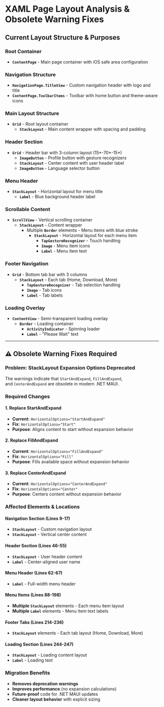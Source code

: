 # XAML Page Layout Analysis & Obsolete Warning Fixes

## **Current Layout Structure & Purposes**

### **Root Container**

* **`ContentPage`** - Main page container with iOS safe area configuration

### **Navigation Structure**

* **`NavigationPage.TitleView`** - Custom navigation header with logo and title
* **`ContentPage.ToolbarItems`** - Toolbar with home button and theme-aware icons

### **Main Layout Structure**

* **`Grid`** - Root layout container
  * **`StackLayout`** - Main content wrapper with spacing and padding

### **Header Section**

* **`Grid`** - Header bar with 3-column layout (15\*-70\*-15\*)
  * **`ImageButton`** - Profile button with gesture recognizers
  * **`StackLayout`** - Center content with user header label
  * **`ImageButton`** - Language selector button

### **Menu Header**

* **`StackLayout`** - Horizontal layout for menu title
  * **`Label`** - Blue background header label

### **Scrollable Content**

* **`ScrollView`** - Vertical scrolling container
  * **`StackLayout`** - Content wrapper
    * Multiple **`Border`** elements - Menu items with blue stroke
      * **`StackLayout`** - Horizontal layout for each menu item
        * **`TapGestureRecognizer`** - Touch handling
        * **`Image`** - Menu item icons
        * **`Label`** - Menu item text

### **Footer Navigation**

* **`Grid`** - Bottom tab bar with 3 columns
  * **`StackLayout`** - Each tab (Home, Download, More)
    * **`TapGestureRecognizer`** - Tab selection handling
    * **`Image`** - Tab icons
    * **`Label`** - Tab labels

### **Loading Overlay**

* **`ContentView`** - Semi-transparent loading overlay
  * **`Border`** - Loading container
    * **`ActivityIndicator`** - Spinning loader
    * **`Label`** - "Please Wait" text

---

## **⚠️ Obsolete Warning Fixes Required**

### **Problem**: StackLayout Expansion Options Deprecated

The warnings indicate that `StartAndExpand`, `FillAndExpand`, and `CenterAndExpand` are obsolete in modern .NET MAUI.

### **Required Changes**

#### **1. Replace StartAndExpand**

* **Current**: `HorizontalOptions="StartAndExpand"`
* **Fix**: `HorizontalOptions="Start"`
* **Purpose**: Aligns content to start without expansion behavior

#### **2. Replace FillAndExpand**

* **Current**: `HorizontalOptions="FillAndExpand"`
* **Fix**: `HorizontalOptions="Fill"`
* **Purpose**: Fills available space without expansion behavior

#### **3. Replace CenterAndExpand**

* **Current**: `HorizontalOptions="CenterAndExpand"`
* **Fix**: `HorizontalOptions="Center"`
* **Purpose**: Centers content without expansion behavior

### **Affected Elements & Locations**

#### **Navigation Section (Lines 9-17)**

* **`StackLayout`** - Custom navigation layout
* **`StackLayout`** - Vertical center content

#### **Header Section (Lines 46-55)**

* **`StackLayout`** - User header content
* **`Label`** - Center-aligned user name

#### **Menu Header (Lines 62-67)**

* **`Label`** - Full-width menu header

#### **Menu Items (Lines 88-198)**

* **Multiple `StackLayout`** elements - Each menu item layout
* **Multiple `Label`** elements - Menu item text labels

#### **Footer Tabs (Lines 214-236)**

* **`StackLayout`** elements - Each tab layout (Home, Download, More)

#### **Loading Section (Lines 244-247)**

* **`StackLayout`** - Loading content layout
* **`Label`** - Loading text

### **Migration Benefits**

* **Removes deprecation warnings**
* **Improves performance** (no expansion calculations)
* **Future-proof** code for .NET MAUI updates
* **Cleaner layout behavior** with explicit sizing
